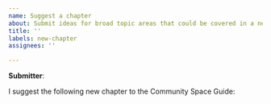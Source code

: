 ```yaml
---
name: Suggest a chapter
about: Submit ideas for broad topic areas that could be covered in a new chapter
title: ''
labels: new-chapter
assignees: ''

---
```


**Submitter**:

I suggest the following new chapter to the Community Space Guide:

